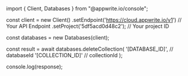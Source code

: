 import { Client, Databases } from "@appwrite.io/console";

const client = new Client()
    .setEndpoint('https://cloud.appwrite.io/v1') // Your API Endpoint
    .setProject('5df5acd0d48c2'); // Your project ID

const databases = new Databases(client);

const result = await databases.deleteCollection(
    '[DATABASE_ID]', // databaseId
    '[COLLECTION_ID]' // collectionId
);

console.log(response);
